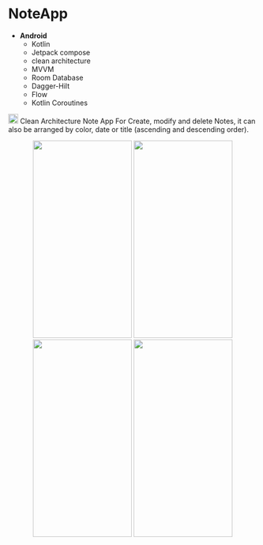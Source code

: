 # NoteApp

- **Android** 
   - Kotlin
   - Jetpack compose
   - clean architecture
   - MVVM
   - Room Database
   - Dagger-Hilt
   - Flow
   - Kotlin Coroutines

 <img src="https://github.com/Mohamed-samir03/NoteApp/assets/81251707/cbc46182-4cde-495a-9205-e6669baeaaba" height="20" width="20"> Clean Architecture Note App For Create, modify and delete Notes, it can also be arranged by color, date or title (ascending and descending order).


<div align=center>
        <img src="https://github.com/Mohamed-samir03/NoteApp/assets/81251707/f3da617f-d4b6-4c99-b732-0c19aee8368f" height="400" width="200">
        <img src="https://github.com/Mohamed-samir03/NoteApp/assets/81251707/a4a19043-b71c-454c-9e72-46b36db5084b" height="400" width="200">
        <img src="https://github.com/Mohamed-samir03/NoteApp/assets/81251707/5df5cc10-88bd-40c5-bdd0-93b715c5867e" height="400" width="200">
        <img src="https://github.com/Mohamed-samir03/NoteApp/assets/81251707/9beca09a-3876-4880-8b30-119592af7492" height="400" width="200">
</div>
